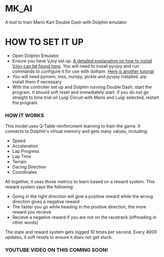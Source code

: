 # MK_AI
A tool to train Mario Kart Double Dash with Dolphin emulator

# HOW TO SET IT UP
- Open Dolphin Emulator
- Ensure you have VJoy set up. [A detailed explanation on how to install VJoy can be found here](https://youtu.be/Mf8e4GnZCS4).
  You will need to install pyvjoy and run commands to configure it for use with dolhpin. [Here is another tutorial](https://youtu.be/W6CFPW4go0M)
- You will need pymem, mss, numpy, pickle and pyvjoy installed. pip install them if necessary
- With the controller set up and Dolphin running Double Dash, start the program. It should soft reset and immediately start.
  if you do not go straight to time trial on Luigi Circuit with Mario and Luigi selected, restart the program.

### HOW IT WORKS
This model uses Q-Table reinforcment learning to train the game. It connects to Dolphin's virtual memory and gets many values, including:
- Speed
- Acceleration
- Lap Progress
- Lap Time
- Terrain
- Dacing Direction
- Coordinates

All together, it uses those metrics to learn based on a reward system. This reward system says the following:
- Going in the right direction will give a positive reward while the wrong direction gives a negative reward
- The faster you go while heading in the positive direction, the more reward you recieve
- Recieve a negative reward if you are not on the racetrack (offroading in other words)

The state and reward system gets logged 10 times per second. Every 4000 updates, it soft resets to ensure it does not get stuck.

### YOUTUBE VIDEO ON THIS COMING SOON!
